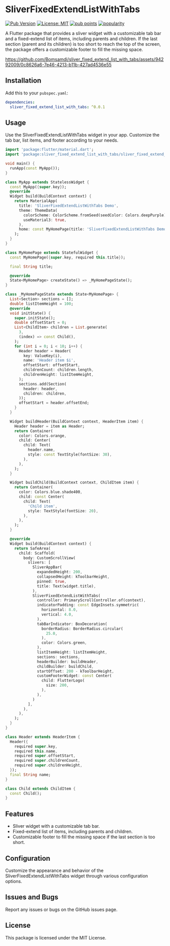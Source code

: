 # SliverFixedExtendListWithTabs

[![Pub Version](https://img.shields.io/pub/v/sliver_fixed_extend_list_with_tabs)](https://pub.dev/packages/sliver_fixed_extend_list_with_tabs)
[![License: MIT](https://img.shields.io/badge/license-MIT-blue.svg)](https://opensource.org/licenses/MIT)
[![pub points](https://img.shields.io/pub/points/sliver_fixed_extend_list_with_tabs)](https://pub.dev/packages/sliver_fixed_extend_list_with_tabs/score) 
[![popularity](https://img.shields.io/pub/popularity/sliver_fixed_extend_list_with_tabs)](https://pub.dev/packages/sliver_fixed_extend_list_with_tabs/score)

A Flutter package that provides a sliver widget with a customizable tab bar and a fixed-extend list of items, including parents and children. If the last section (parent and its children) is too short to reach the top of the screen, the package offers a customizable footer to fill the missing space.

https://github.com/Bomsamdi/sliver_fixed_extend_list_with_tabs/assets/94292009/0c8626a6-7e46-4213-b11b-427ad4536e55

## Installation

Add this to your `pubspec.yaml`:

```yaml
dependencies:
  sliver_fixed_extend_list_with_tabs: ^0.0.1
```

## Usage
Use the SliverFixedExtendListWithTabs widget in your app. Customize the tab bar, list items, and footer according to your needs.

```dart
import 'package:flutter/material.dart';
import 'package:sliver_fixed_extend_list_with_tabs/sliver_fixed_extend_list_with_tabs.dart';

void main() {
  runApp(const MyApp());
}

class MyApp extends StatelessWidget {
  const MyApp({super.key});
  @override
  Widget build(BuildContext context) {
    return MaterialApp(
      title: 'SliverFixedExtendListWithTabs Demo',
      theme: ThemeData(
        colorScheme: ColorScheme.fromSeed(seedColor: Colors.deepPurple),
        useMaterial3: true,
      ),
      home: const MyHomePage(title: 'SliverFixedExtendListWithTabs Demo'),
    );
  }
}

class MyHomePage extends StatefulWidget {
  const MyHomePage({super.key, required this.title});

  final String title;

  @override
  State<MyHomePage> createState() => _MyHomePageState();
}

class _MyHomePageState extends State<MyHomePage> {
  List<Section> sections = [];
  double listItemHeight = 100;
  @override
  void initState() {
    super.initState();
    double offsetStart = 0;
    List<ChildItem> children = List.generate(
      3,
      (index) => const Child(),
    );
    for (int i = 0; i < 10; i++) {
      Header header = Header(
        key: ValueKey(i),
        name: 'Header item $i',
        offsetStart: offsetStart,
        childrenCount: children.length,
        childrenHeight: listItemHeight,
      );
      sections.add(Section(
        header: header,
        children: children,
      ));
      offsetStart = header.offsetEnd;
    }
  }

  Widget buildHeader(BuildContext context, HeaderItem item) {
    Header header = item as Header;
    return Container(
      color: Colors.orange,
      child: Center(
        child: Text(
          header.name,
          style: const TextStyle(fontSize: 30),
        ),
      ),
    );
  }

  Widget buildChild(BuildContext context, ChildItem item) {
    return Container(
      color: Colors.blue.shade400,
      child: const Center(
        child: Text(
          'Child item',
          style: TextStyle(fontSize: 20),
        ),
      ),
    );
  }

  @override
  Widget build(BuildContext context) {
    return SafeArea(
      child: Scaffold(
        body: CustomScrollView(
          slivers: [
            SliverAppBar(
              expandedHeight: 200,
              collapsedHeight: kToolbarHeight,
              pinned: true,
              title: Text(widget.title),
            ),
            SliverFixedExtendListWithTabs(
              controller: PrimaryScrollController.of(context),
              indicatorPadding: const EdgeInsets.symmetric(
                horizontal: 8.0,
                vertical: 4.0,
              ),
              tabBarIndicator: BoxDecoration(
                borderRadius: BorderRadius.circular(
                  25.0,
                ),
                color: Colors.green,
              ),
              listItemHeight: listItemHeight,
              sections: sections,
              headerBuilder: buildHeader,
              childBuilder: buildChild,
              startOffset: 200 - kToolbarHeight,
              customFooterWidget: const Center(
                child: FlutterLogo(
                  size: 200,
                ),
              ),
            )
          ],
        ),
      ),
    );
  }
}

class Header extends HeaderItem {
  Header({
    required super.key,
    required this.name,
    required super.offsetStart,
    required super.childrenCount,
    required super.childrenHeight,
  });
  final String name;
}

class Child extends ChildItem {
  const Child();
}
```

## Features

- Sliver widget with a customizable tab bar.
- Fixed-extend list of items, including parents and children.
- Customizable footer to fill the missing space if the last section is too short.

## Configuration

Customize the appearance and behavior of the SliverFixedExtendListWithTabs widget through various configuration options.

## Issues and Bugs

Report any issues or bugs on the GitHub issues page.

## License

This package is licensed under the MIT License.
